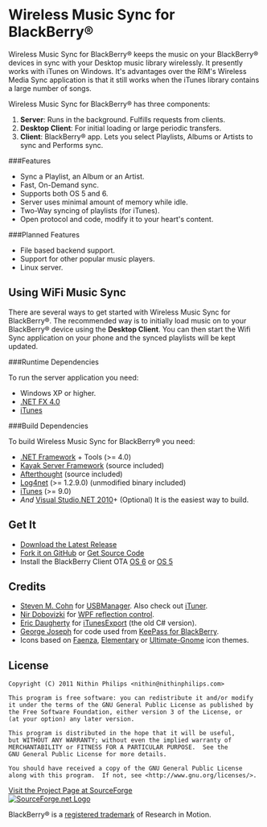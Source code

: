 Wireless Music Sync for BlackBerry&reg;
=======================================
Wireless Music Sync for BlackBerry&reg; keeps the music on your BlackBerry&reg; devices
in sync with your Desktop music library wirelessly. It presently works with
iTunes on Windows.  It's advantages over the RIM's Wireless Media Sync
application is that it still works when the iTunes library contains a large
number of songs.

Wireless Music Sync for BlackBerry&reg; has three components:

 1. **Server**: Runs in the background. Fulfills requests from clients.
 2. **Desktop Client**: For initial loading or large periodic transfers.
 3. **Client**: BlackBerry&reg; app. Lets you select Playlists, Albums or Artists to
    sync and Performs sync.

###Features

 * Sync a Playlist, an Album or an Artist.
 * Fast, On-Demand sync.
 * Supports both OS 5 and 6.
 * Server uses minimal amount of memory while idle.
 * Two-Way syncing of playlists (for iTunes).
 * Open protocol and code, modify it to your heart's content.

###Planned Features

 * File based backend support.
 * Support for other popular music players.
 * Linux server.

Using WiFi Music Sync
---------------------
There are several ways to get started with Wireless Music Sync for BlackBerry&reg;. The recommended way
is to initially load music on to your BlackBerry&reg; device using the **Desktop
Client**.  You can then start the Wifi Sync application on your phone and the
synced playlists will be kept updated.

###Runtime Dependencies

To run the server application you need:

 * Windows XP or higher.
 * [.NET FX 4.0](http://msdn.microsoft.com/en-us/netframework/aa569263)
 * [iTunes](https://www.apple.com/itunes/)

###Build Dependencies

To build Wireless Music Sync for BlackBerry&reg; you need:

 * [.NET Framework](http://msdn.microsoft.com/en-us/netframework/default) + Tools (>= 4.0)
 * [Kayak Server Framework](https://github.com/kayak/kayak) (source included)
 * [Afterthought](https://github.com/vc3/Afterthought) (source included)
 * [Log4net](http://logging.apache.org/log4net/) (>= 1.2.9.0) (unmodified binary included)
 * [iTunes](http://www.apple.com/itunes/) (>= 9.0)
 * *And* [Visual Studio.NET 2010](https://www.microsoft.com/express/Downloads/)+ (Optional) It is the easiest way to build.

Get It
------

 * [Download the Latest Release](http://sourceforge.net/projects/bbwifimusicsync/files/)
 * [Fork it on GitHub](https://github.com/nithinphilips/bbwifimusicsync) or 
   [Get Source Code](http://sourceforge.net/projects/bbwifimusicsync/develop)
 * Install the BlackBerry Client OTA [OS 6](http://bbwifimusicsync.sourceforge.net/Web/6.0.0/WifiMusicSync.jad)
   or [OS 5](http://bbwifimusicsync.sourceforge.net/Web/5.0.0/WifiMusicSync.jad)

Credits
-------

 * [Steven M. Cohn](http://www.codeproject.com/script/Membership/View.aspx?mid=225718) for
   [USBManager](http://www.codeproject.com/KB/cs/UsbManager.aspx). 
   Also check out [iTuner](https://ituner.codeplex.com/).
 * [Nir Dobovizki](http://www.nbdtech.com/) for 
   [WPF reflection control](http://www.nbdtech.com/Blog/archive/2007/11/21/WPF-Reflection-Control.aspx).
 * [Eric Daugherty](https://sourceforge.net/users/edaugherty) for 
   [iTunesExport](https://sourceforge.net/projects/itunesexport) (the old C# version).
 * [George Joseph](mailto:george.joseph@fairview5.com) for code used from 
   [KeePass for BlackBerry](http://f5bbutils.fairview5.com/keepassbb2/).
 * Icons based on
   [Faenza](https://tiheum.deviantart.com/art/Faenza-Icons-173323228),
   [Elementary](https://launchpad.net/elementaryicons) or
   [Ultimate-Gnome](https://code.google.com/p/ultimate-gnome/) icon themes.

License
-------

    Copyright (C) 2011 Nithin Philips <nithin@nithinphilips.com>
    
    This program is free software: you can redistribute it and/or modify
    it under the terms of the GNU General Public License as published by
    the Free Software Foundation, either version 3 of the License, or
    (at your option) any later version.
    
    This program is distributed in the hope that it will be useful,
    but WITHOUT ANY WARRANTY; without even the implied warranty of
    MERCHANTABILITY or FITNESS FOR A PARTICULAR PURPOSE.  See the
    GNU General Public License for more details.
    
    You should have received a copy of the GNU General Public License
    along with this program.  If not, see <http://www.gnu.org/licenses/>.

[Visit the Project Page at SourceForge](http://sourceforge.net/projects/bbwifimusicsync/)
<br />
<a href="http://sourceforge.net/" title="visit SourceForge.net">
    <img alt="SourceForge.net Logo" src="http://sourceforge.net/sflogo.php?group_id=402939&amp;type=13"/>
</a>

BlackBerry&reg; is a [registered trademark](http://us.blackberry.com/legal/trademarks.jsp) of Research in Motion.
